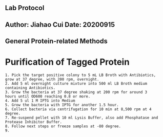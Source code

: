 Lab Protocol
---
Author: Jiahao Cui
Date: 20200915
---
General Protein-related Methods
---
# Purification of Tagged Protein
	1. Pick the target positive colony to 5 mL LB Broth with Antibiotics, grow at 37 degree, with 200 rpm, overnight.
	2. Add 5 ml overnight culture mixture into 500 ml LB Broth medium containing Antibiotics.
	3. Grow the bacteria at 37 degree shaking at 200 rpm for around 3 hours until OD600 reaching 0.8 or more.
	4. Add 5 ul 1 M IPTG into Medium
	5. Grow the bacteria with IPTG for another 1.5 hour.
	6. Collect bacteria via centrifugation for 10 min at 8,500 rpm at 4 degree.
	7. Re-suspend pellet with 10 ml Lysis Buffer, also add Phosphatase and Protease Inhibitor Buffer.
	8. Follow next steps or freeze samples at -80 degree.
	9. 